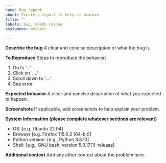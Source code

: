 ```yaml
---
name: Bug report
about: Create a report to help us improve
title: ''
labels: bug, needs review
assignees: wetherc

---
```


**Describe the bug**
A clear and concise description of what the bug is.

**To Reproduce**
Steps to reproduce the behavior:
1. Go to '...'
2. Click on '....'
3. Scroll down to '....'
4. See error

**Expected behavior**
A clear and concise description of what you expected to happen.

**Screenshots**
If applicable, add screenshots to help explain your problem.

**System Information (please complete whatever sections are relevant)**
 - OS: [e.g. Ubuntu 22.04]
 - Browser [e.g. Firefox 115.0.2 (64-bit)]
 - Python version: [e.g., Python 3.8.10]
 - Shell: [e.g., GNU bash, version 5.0.17(1)-release]

**Additional context**
Add any other context about the problem here.
